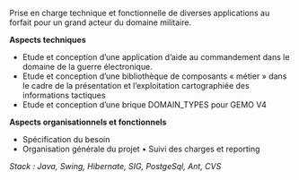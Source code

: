 Prise en charge technique et fonctionnelle de diverses applications au forfait pour un grand acteur du domaine militaire.

**Aspects techniques**

- Etude et conception d’une application d’aide au commandement dans le domaine de la guerre électronique.
- Etude et conception d’une bibliothèque de composants « métier » dans le cadre de la présentation et l’exploitation cartographiée des informations tactiques
- Etude et conception d’une brique DOMAIN_TYPES pour GEMO V4

**Aspects organisationnels et fonctionnels**

- Spécification du besoin
- Organisation générale du projet • Suivi des charges et reporting

_Stack : Java, Swing, Hibernate, SIG, PostgeSql, Ant, CVS_
